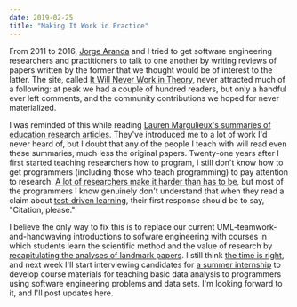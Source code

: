 ```yaml
---
date: 2019-02-25
title: "Making It Work in Practice"
---
```


From 2011 to 2016,
[Jorge Aranda](https://cuevano.ca/) and I tried to get software engineering researchers and practitioners to talk to one another
by writing reviews of papers written by the former
that we thought would be of interest to the latter.
The site,
called [It Will Never Work in Theory](http://neverworkintheory.org/),
never attracted much of a following:
at peak we had a couple of hundred readers,
but only a handful ever left comments,
and the community contributions we hoped for never materialized.

I was reminded of this while reading
[Lauren Margulieux's summaries of education research articles](https://laurenmarg.com/leetblog/).
They've introduced me to a lot of work I'd never heard of,
but I doubt that any of the people I teach with will read even these summaries,
much less the original papers.
Twenty-one years after I first started teaching researchers how to program,
I still don't know how to get programmers (including those who teach programming) to pay attention to research.
[A lot of researchers make it harder than has to be](http://neverworkintheory.org/2016/04/26/extremely-angry.html),
but most of the programmers I know genuinely don't understand that
when they read a claim about [test-driven learning](https://simpleprogrammer.com/test-driven-learning/),
their first response should be to say, "Citation, please."

I believe the only way to fix this is to replace
our current UML-teamwork-and-handwaving introductions to sofware engineering
with courses in which students learn the scientific method and the value of research by
[recapitulating the analyses of landmark papers](@root/2014/10/02/a-better-software-engineering-course/).
I still think [the time is right](@root/2015/11/29/exaptation/),
and next week I'll start interviewing candidates for [a summer internship](https://blog.rstudio.com/2019/01/18/summer-internships-2019/)
to develop course materials for teaching basic data analysis to programmers using software engineering problems and data sets.
I'm looking forward to it,
and I'll post updates here.
